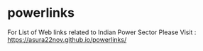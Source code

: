 # powerlinks

For List of Web links related to Indian Power Sector
Please Visit : https://asura22nov.github.io/powerlinks/
